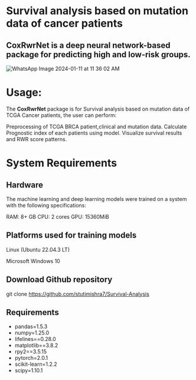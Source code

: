 # Survival analysis based on mutation data of cancer patients 
## CoxRwrNet is a deep neural network-based package for predicting high and low-risk groups.
![WhatsApp Image 2024-01-11 at 11 36 02 AM](https://github.com/stutimishra7/Survival-Analysis/assets/105044948/d5cd1bc1-3b02-47b5-adae-7624ee361ef5)



# Usage:

The **CoxRwrNet** package is for Survival analysis based on mutation data of TCGA Cancer patients, the user can perform:

Preprocessing of TCGA BRCA patient,clinical and mutation data.
Calculate Prognostic index of each patients using model.
Visualize survival results and RWR score patterns.

# System Requirements
## Hardware
The machine learning and deep learning models were trained on a system with the following specifications:

RAM: 8+ GB
CPU: 2 cores
GPU: 15360MiB

## Platforms used for training models

Linux (Ubuntu 22.04.3 LT)

Microsoft Windows 10

## Download Github repository

git clone https://github.com/stutimishra7/Survival-Analysis

## Requirements
- pandas=1.5.3
- numpy=1.25.0
- lifelines==0.28.0
- matplotlib==3.8.2
- rpy2==3.5.15
- pytorch=2.0.1
- scikit-learn=1.2.2
- scipy=1.10.1
